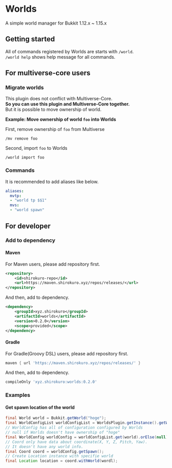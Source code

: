 # Worlds

A simple world manager for Bukkit 1.12.x ~ 1.15.x

## Getting started

All of commands registered by Worlds are starts with `/world`.  
`/world help` shows help message for all commands.

## For multiverse-core users

### Migrate worlds

This plugin does not conflict with Multiverse-Core.  
**So you can use this plugin and Multiverse-Core together.**  
But it is possible to move ownership of world.

**Example: Move ownership of world `foo` into Worlds**

First, remove ownership of `foo` from Multiverse
```
/mv remove foo
```
Second, import `foo` to Worlds
```
/world import foo
```

### Commands

It is recommended to add aliases like below.

```yml
aliases:
  mvtp:
  - "world tp $$1"
  mvs:
  - "world spawn"
```

## For developer

### Add to dependency

#### Maven

For Maven users, please add repository first.
```xml
<repository>
    <id>shirokuro-repo</id>
    <url>https://maven.shirokuro.xyz/repos/releases/</url>
</repository>
```
And then, add to dependency.
```xml
<dependency>
    <groupId>xyz.shirokuro</groupId>
    <artifactId>worlds</artifactId>
    <version>0.2.0</version>
    <scope>provided</scope>
</dependency>
```

#### Gradle

For Gradle(Groovy DSL) users, please add repository first.
```groovy
maven { url 'https://maven.shirokuro.xyz/repos/releases/' }
```
And then, add to dependency.
```groovy
compileOnly 'xyz.shirokuro:worlds:0.2.0'
```

### Examples

#### Get spawn location of the world

```java
final World world = Bukkit.getWorld("hoge");
final WorldConfigList worldConfigList = WorldsPlugin.getInstance().getWorldConfigList();
// WorldConfig has all of configuration configured by Worlds
// null if Worlds doesn't have ownership of "hoge"
final WorldConfig worldConfig = worldConfigList.get(world).orElse(null);
// Coord only have data about coordinate(X, Y, Z, Pitch, Yaw).
// It doesn't have any world info.
final Coord coord = worldConfig.getSpawn();
// Create Location instance with specifie world
final Location location = coord.withWorld(wordl);
```
